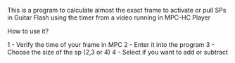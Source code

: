This is a program to calculate almost the exact frame to activate or pull SPs in Guitar Flash using the timer from a video running in MPC-HC Player

How to use it?

1 - Verify the time of your frame in MPC
2 - Enter it into the program
3 - Choose the size of the sp (2,3 or 4)
4 - Select if you want to add or subtract
